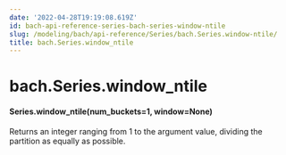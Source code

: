 ```yaml
---
date: '2022-04-28T19:19:08.619Z'
id: bach-api-reference-series-bach-series-window-ntile
slug: /modeling/bach/api-reference/Series/bach.Series.window-ntile/
title: bach.Series.window_ntile
---
```


# bach.Series.window_ntile


#### Series.window_ntile(num_buckets=1, window=None)
Returns an integer ranging from 1 to the argument value,
dividing the partition as equally as possible.

<!-- !! processed by numpydoc !! -->
